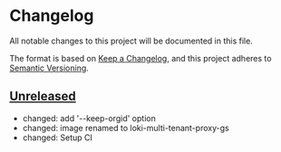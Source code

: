 # Changelog

All notable changes to this project will be documented in this file.

The format is based on [Keep a Changelog](https://keepachangelog.com/en/1.0.0/),
and this project adheres to [Semantic Versioning](https://semver.org/spec/v2.0.0.html).

## [Unreleased]

- changed: add '--keep-orgid' option
- changed: image renamed to loki-multi-tenant-proxy-gs
- changed: Setup CI

[Unreleased]: https://github.com/giantswarm/loki-multi-tenant-proxy/tree/main

